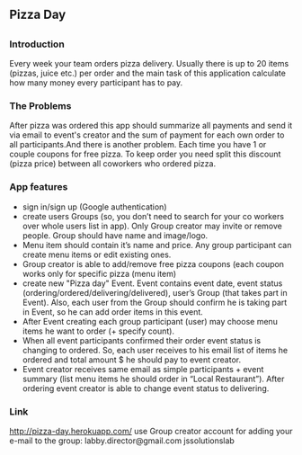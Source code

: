 <h2>Pizza Day<h2>

<h3>Introduction </h3>
Every week your team orders pizza delivery. Usually there is up to 20 items (pizzas, juice etc.) per order and the main task of this application calculate how many money every participant has to pay.
<h3>The Problems</h3> 
After pizza was ordered this app should summarize all payments and send it via email to event's creator and the sum of payment for each own order to all participants.And there is another problem. Each time you have 1 or couple coupons for free pizza. To keep order you need split this discount (pizza price) between all coworkers who ordered pizza. 
<h3>App features</h3>
<ul>
<li>sign in/sign up (Google authentication)
<li>create users Groups (so, you don’t need to search for your co workers over whole users list in app). Only Group creator may invite or remove people. Group should have name and image/logo. 
<li>Menu item should contain it’s name and price. Any group participant can create menu items or edit existing ones. 
<li>Group creator is able to add/remove free pizza coupons (each coupon works only for specific pizza (menu item)
<li>create new "Pizza day" Event. Event contains event date, event status (ordering/ordered/delivering/delivered), user’s Group (that takes part in Event). Also, each user from the Group should confirm he is taking part in Event, so he can add order items in this event. 
<li>After Event creating each group participant (user) may choose menu items he want to order (+ specify count). 
<li>When all event participants confirmed their order event status is changing to ordered. So, each user receives to his email list of items he ordered and total amount $ he should pay to event creator. 
<li>Event creator receives same email as simple participants + event summary (list menu items he should order in “Local Restaurant”). After ordering event creator is able to change event status to delivering. 
</ul>
<h3>Link</h3>
<a href="http://pizza-day.herokuapp.com/">http://pizza-day.herokuapp.com/</a>
use Group creator account for adding your e-mail to the group:
labby.director@gmail.com
jssolutionslab
